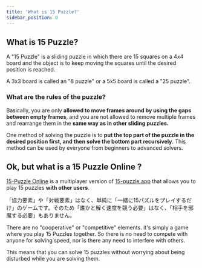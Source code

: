 ```yaml
---
title: 'What is 15 Puzzle?'
sidebar_position: 0
---
```


## What is 15 Puzzle?

A "15 Puzzle" is a sliding puzzle in which there are 15 squares on a 4x4 board and the object is to keep moving the squares until the desired position is reached.

A 3x3 board is called an "8 puzzle" or a 5x5 board is called a "25 puzzle".

### What are the rules of the puzzle?

Basically, you are only **allowed to move frames around by using the gaps between empty frames**, and you are not allowed to remove multiple frames and rearrange them in the **same way as in other sliding puzzles.**

One method of solving the puzzle is to **put the top part of the puzzle in the desired position first, and then solve the bottom part recursively**. This method can be used by everyone from beginners to advanced solvers.

## Ok, but what is a 15 Puzzle Online ?

[15-Puzzle Online](https://multiplayer-15puzzle.github.io/15puzzle-online) is a multiplayer version of [15-puzzle.app](https://15-puzzle.app) that allows you to play 15 puzzles **with other users**.

「協力要素」や「対戦要素」はなく、単純に「一緒に15パズルをプレイするだけ」のゲームです。そのため「誰かと解く速度を競う必要」はなく、「相手を邪魔する必要」もありません。

There are no "cooperative" or "competitive" elements. it's simply a game where you play 15 Puzzles together. So there is no need to compete with anyone for solving speed, nor is there any need to interfere with others.

This means that you can solve 15 puzzles without worrying about being disturbed while you are solving them.
